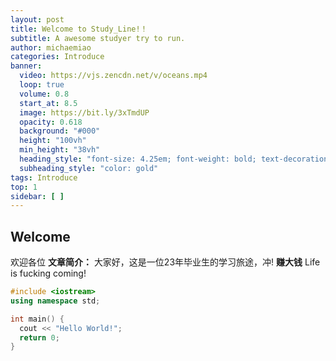 ```yaml
---
layout: post
title: Welcome to Study_Line!！
subtitle: A awesome studyer try to run.
author: michaemiao
categories: Introduce
banner:
  video: https://vjs.zencdn.net/v/oceans.mp4
  loop: true
  volume: 0.8
  start_at: 8.5
  image: https://bit.ly/3xTmdUP
  opacity: 0.618
  background: "#000"
  height: "100vh"
  min_height: "38vh"
  heading_style: "font-size: 4.25em; font-weight: bold; text-decoration: underline"
  subheading_style: "color: gold"
tags: Introduce
top: 1
sidebar: [ ]
---
```


## Welcome

欢迎各位
**文章简介：** 大家好，这是一位23年毕业生的学习旅途，冲! **赚大钱** Life is fucking coming!

```cpp
#include <iostream>
using namespace std;

int main() {
  cout << "Hello World!";
  return 0;
}
```

